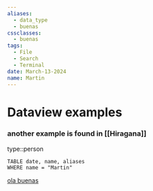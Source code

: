 ```yaml
---
aliases:
  - data_type
  - buenas
cssclasses:
  - buenas
tags:
  - File
  - Search
  - Terminal
date: March-13-2024
name: Martin
---
```

# Dataview examples


### <span class="yellow">another example is found in </span>[[Hiragana]] 

type::person

```dataview
TABLE date, name, aliases
WHERE name = "Martin" 
```

<u>ola buenas</u>
